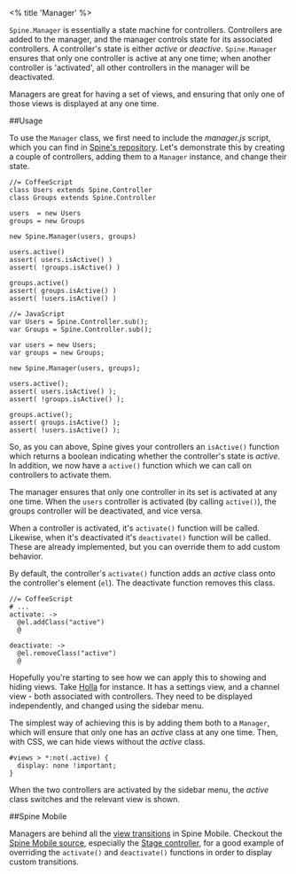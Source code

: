 <% title 'Manager' %>

`Spine.Manager` is essentially a state machine for controllers. Controllers are added to the manager, and the manager controls state for its associated controllers. A controller's state is either *active* or *deactive*. `Spine.Manager` ensures that only one controller is active at any one time; when another controller is 'activated', all other controllers in the manager will be deactivated. 

Managers are great for having a set of views, and ensuring that only one of those views is displayed at any one time. 

##Usage

To use the `Manager` class, we first need to include the *manager.js* script, which you can find in [Spine's repository](https://github.com/maccman/spine/raw/master/lib/manager.js). Let's demonstrate this by creating a couple of controllers, adding them to a `Manager` instance, and change their state. 
    
    //= CoffeeScript
    class Users extends Spine.Controller
    class Groups extends Spine.Controller
    
    users  = new Users
    groups = new Groups
    
    new Spine.Manager(users, groups)
    
    users.active()
    assert( users.isActive() )
    assert( !groups.isActive() )
    
    groups.active()
    assert( groups.isActive() )
    assert( !users.isActive() )
    
    //= JavaScript
    var Users = Spine.Controller.sub();
    var Groups = Spine.Controller.sub();
    
    var users = new Users;
    var groups = new Groups;
    
    new Spine.Manager(users, groups);
    
    users.active();
    assert( users.isActive() );
    assert( !groups.isActive() );
    
    groups.active();
    assert( groups.isActive() );
    assert( !users.isActive() );
    
So, as you can above, Spine gives your controllers an `isActive()` function which returns a boolean indicating whether the controller's state is *active*. In addition, we now have a `active()` function which we can call on controllers to activate them. 

The manager ensures that only one controller in its set is activated at any one time. When the `users` controller is activated (by calling `active()`), the groups controller will be deactivated, and vice versa. 

When a controller is activated, it's `activate()` function will be called. Likewise, when it's deactivated it's `deactivate()` function will be called. These are already implemented, but you can override them to add custom behavior.

By default, the controller's `activate()` function adds an *active* class onto the controller's element (`el`). The deactivate function removes this class.

    //= CoffeeScript
    # ...
    activate: ->
      @el.addClass("active")
      @

    deactivate: ->
      @el.removeClass("active")
      @
    
Hopefully you're starting to see how we can apply this to showing and hiding views. Take [Holla](http://github.com/maccman/holla) for instance. It has a settings view, and a channel view - both associated with controllers. They need to be displayed independently, and changed using the sidebar menu. 

The simplest way of achieving this is by adding them both to a `Manager`, which will ensure that only one has an *active* class at any one time. Then, with CSS, we can hide views without the *active* class.

    #views > *:not(.active) {
      display: none !important;
    }
    
When the two controllers are activated by the sidebar menu, the *active* class switches and the relevant view is shown.

##Spine Mobile

Managers are behind all the [view transitions](<%= mobile_path("transitions") %>) in Spine Mobile. Checkout the [Spine Mobile source](https://github.com/maccman/spine.mobile), especially the [Stage controller](https://github.com/maccman/spine.mobile/blob/master/src/stage.coffee), for a good example of overriding the `activate()` and `deactivate()` functions in order to display custom transitions. 

